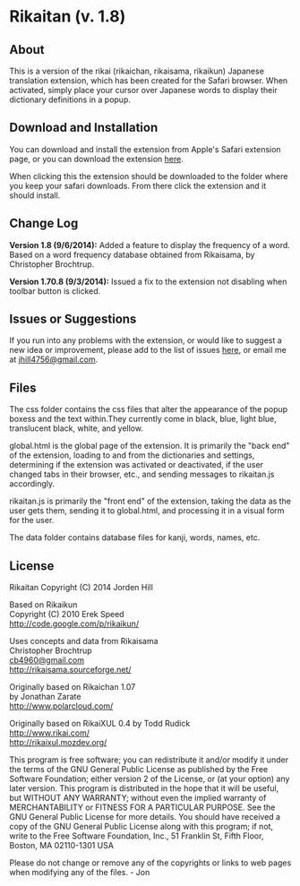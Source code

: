 Rikaitan (v. 1.8)
==========

About
----------

This is a version of the rikai (rikaichan, rikaisama, rikaikun) Japanese translation extension, which has been created for the Safari browser. When activated, simply place your cursor over Japanese words to display their dictionary definitions in a popup.

Download and Installation
----------

You can download and install the extension from Apple's Safari extension page, or you can download the extension [here](http://github.com/jordenhill/Rikaitan/raw/master/rikaitan.safariextz).

When clicking this the extension should be downloaded to the folder where you keep your safari downloads. From there click the extension and it should install.



Change Log
----------
**Version 1.8 (9/6/2014):** Added a feature to display the frequency of a word. Based on a word frequency database obtained from Rikaisama, by Christopher Brochtrup.

**Version 1.70.8 (9/3/2014):** Issued a fix to the extension not disabling when toolbar button is clicked.

Issues or Suggestions
----------
If you run into any problems with the extension, or would like to suggest a new idea or improvement, please add to the list of issues [here](http://github.com/jordenhill/Rikaitan/issues), or email me at jhill4756@gmail.com.

Files
----------

The css folder contains the css files that alter the appearance of the popup boxess and the text within.They currently come in black, blue, light blue, translucent black, white, and yellow. 

global.html is the global page of the extension. It is primarily the "back end" of the extension, loading to and from the dictionaries and settings, determining if the extension was activated or deactivated, if the user changed tabs in their browser, etc., and sending messages to rikaitan.js accordingly.

rikaitan.js is primarily the "front end" of the extension, taking the data as the user gets them, sending it to global.html, and processing it in a visual form for the user. 

The data folder contains database files for kanji, words, names, etc.

License
----------
Rikaitan
Copyright (C) 2014 Jorden Hill

Based on Rikaikun  <br />
Copyright (C) 2010 Erek Speed <br />
http://code.google.com/p/rikaikun/ <br />

Uses concepts and data from Rikaisama <br />
Christopher Brochtrup <br />
cb4960@gmail.com <br />
http://rikaisama.sourceforge.net/ <br />

Originally based on Rikaichan 1.07 <br />
by Jonathan Zarate <br />
http://www.polarcloud.com/ <br />

Originally based on RikaiXUL 0.4 by Todd Rudick <br />
http://www.rikai.com/ <br />
http://rikaixul.mozdev.org/ <br />

This program is free software; you can redistribute it and/or modify
it under the terms of the GNU General Public License as published by
the Free Software Foundation; either version 2 of the License, or
(at your option) any later version.
This program is distributed in the hope that it will be useful,
but WITHOUT ANY WARRANTY; without even the implied warranty of
MERCHANTABILITY or FITNESS FOR A PARTICULAR PURPOSE. See the
GNU General Public License for more details.
You should have received a copy of the GNU General Public License
along with this program; if not, write to the Free Software
Foundation, Inc., 51 Franklin St, Fifth Floor, Boston, MA 02110-1301 USA

Please do not change or remove any of the copyrights or links to web pages
when modifying any of the files. - Jon
